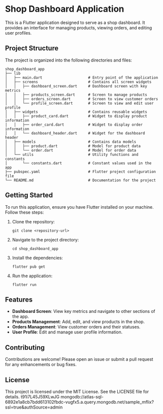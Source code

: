 # Shop Dashboard Application

This is a Flutter application designed to serve as a shop dashboard. It provides an interface for managing products, viewing orders, and editing user profiles.

## Project Structure

The project is organized into the following directories and files:

```
shop_dashboard_app
├── lib
│   ├── main.dart                     # Entry point of the application
│   ├── screens                       # Contains all screen widgets
│   │   ├── dashboard_screen.dart     # Dashboard screen with key metrics
│   │   ├── products_screen.dart      # Screen to manage products
│   │   ├── orders_screen.dart        # Screen to view customer orders
│   │   └── profile_screen.dart       # Screen to view and edit user profile
│   ├── widgets                       # Contains reusable widgets
│   │   ├── product_card.dart         # Widget to display product information
│   │   ├── order_card.dart           # Widget to display order information
│   │   └── dashboard_header.dart     # Widget for the dashboard header
│   ├── models                        # Contains data models
│   │   ├── product.dart              # Model for product data
│   │   └── order.dart                # Model for order data
│   └── utils                         # Utility functions and constants
│       └── constants.dart            # Constant values used in the app
├── pubspec.yaml                      # Flutter project configuration file
└── README.md                         # Documentation for the project
```

## Getting Started

To run this application, ensure you have Flutter installed on your machine. Follow these steps:

1. Clone the repository:
   ```
   git clone <repository-url>
   ```

2. Navigate to the project directory:
   ```
   cd shop_dashboard_app
   ```

3. Install the dependencies:
   ```
   flutter pub get
   ```

4. Run the application:
   ```
   flutter run
   ```

## Features

- **Dashboard Screen**: View key metrics and navigate to other sections of the app.
- **Products Management**: Add, edit, and view products in the shop.
- **Orders Management**: View customer orders and their statuses.
- **User Profile**: Edit and manage user profile information.

## Contributing

Contributions are welcome! Please open an issue or submit a pull request for any enhancements or bug fixes.

## License

This project is licensed under the MIT License. See the LICENSE file for details.
t91i7L45J59XLwJG
 mongodb://atlas-sql-6892e1a8cb7bdd613102fbdc-vugfx5.a.query.mongodb.net/sample_mflix?ssl=true&authSource=admin